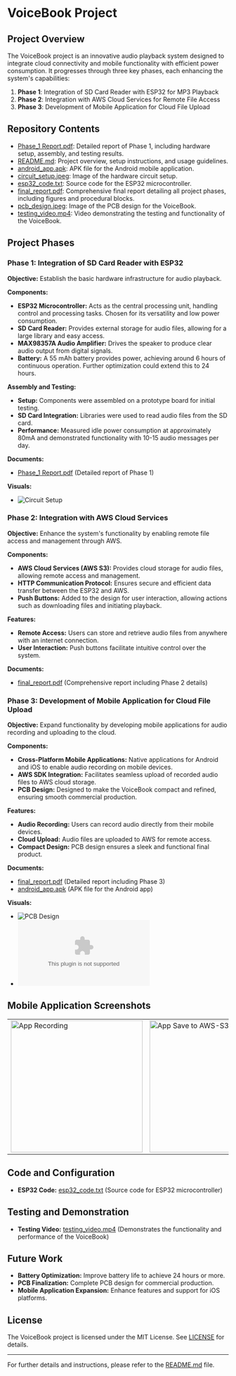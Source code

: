 # VoiceBook Project

## Project Overview

The VoiceBook project is an innovative audio playback system designed to integrate cloud connectivity and mobile functionality with efficient power consumption. It progresses through three key phases, each enhancing the system's capabilities:

1. **Phase 1**: Integration of SD Card Reader with ESP32 for MP3 Playback
2. **Phase 2**: Integration with AWS Cloud Services for Remote File Access
3. **Phase 3**: Development of Mobile Application for Cloud File Upload

## Repository Contents

- [Phase_1 Report.pdf](Phase_1%20Report.pdf): Detailed report of Phase 1, including hardware setup, assembly, and testing results.
- [README.md](README.md): Project overview, setup instructions, and usage guidelines.
- [android_app.apk](android_app.apk): APK file for the Android mobile application.
- [circuit_setup.jpeg](circuit_setup.jpeg): Image of the hardware circuit setup.
- [esp32_code.txt](esp32_code.txt): Source code for the ESP32 microcontroller.
- [final_report.pdf](final_report.pdf): Comprehensive final report detailing all project phases, including figures and procedural blocks.
- [pcb_design.jpeg](pcb_design.jpeg): Image of the PCB design for the VoiceBook.
- [testing_video.mp4](testing_video.mp4): Video demonstrating the testing and functionality of the VoiceBook.

## Project Phases

### Phase 1: Integration of SD Card Reader with ESP32

**Objective:** Establish the basic hardware infrastructure for audio playback.

**Components:**
- **ESP32 Microcontroller:** Acts as the central processing unit, handling control and processing tasks. Chosen for its versatility and low power consumption.
- **SD Card Reader:** Provides external storage for audio files, allowing for a large library and easy access.
- **MAX98357A Audio Amplifier:** Drives the speaker to produce clear audio output from digital signals.
- **Battery:** A 55 mAh battery provides power, achieving around 6 hours of continuous operation. Further optimization could extend this to 24 hours.

**Assembly and Testing:**
- **Setup:** Components were assembled on a prototype board for initial testing.
- **SD Card Integration:** Libraries were used to read audio files from the SD card.
- **Performance:** Measured idle power consumption at approximately 80mA and demonstrated functionality with 10-15 audio messages per day.

**Documents:**
- [Phase_1 Report.pdf](Phase_1%20Report.pdf) (Detailed report of Phase 1)

**Visuals:**
- ![Circuit Setup](circuit_setup.jpeg)

### Phase 2: Integration with AWS Cloud Services

**Objective:** Enhance the system's functionality by enabling remote file access and management through AWS.

**Components:**
- **AWS Cloud Services (AWS S3):** Provides cloud storage for audio files, allowing remote access and management.
- **HTTP Communication Protocol:** Ensures secure and efficient data transfer between the ESP32 and AWS.
- **Push Buttons:** Added to the design for user interaction, allowing actions such as downloading files and initiating playback.

**Features:**
- **Remote Access:** Users can store and retrieve audio files from anywhere with an internet connection.
- **User Interaction:** Push buttons facilitate intuitive control over the system.

**Documents:**
- [final_report.pdf](final_report.pdf) (Comprehensive report including Phase 2 details)

### Phase 3: Development of Mobile Application for Cloud File Upload

**Objective:** Expand functionality by developing mobile applications for audio recording and uploading to the cloud.

**Components:**
- **Cross-Platform Mobile Applications:** Native applications for Android and iOS to enable audio recording on mobile devices.
- **AWS SDK Integration:** Facilitates seamless upload of recorded audio files to AWS cloud storage.
- **PCB Design:** Designed to make the VoiceBook compact and refined, ensuring smooth commercial production.

**Features:**
- **Audio Recording:** Users can record audio directly from their mobile devices.
- **Cloud Upload:** Audio files are uploaded to AWS for remote access.
- **Compact Design:** PCB design ensures a sleek and functional final product.

**Documents:**
- [final_report.pdf](final_report.pdf) (Detailed report including Phase 3)
- [android_app.apk](android_app.apk) (APK file for the Android app)

**Visuals:**
- ![PCB Design](pcb_design.jpeg)
- ![Mobile App](android_app.apk)

## Mobile Application Screenshots

<table>
  <tr>
    <td>
      <img src="android_app1.jpeg" alt="App Recording" width="300"/>
    </td>
    <td>
      <img src="android_app2.jpeg" alt="App Save to AWS-S3" width="300"/>
    </td>
  </tr>
</table>


## Code and Configuration

- **ESP32 Code:** [esp32_code.txt](esp32_code.txt) (Source code for ESP32 microcontroller)

## Testing and Demonstration

- **Testing Video:** [testing_video.mp4](testing_video.mp4) (Demonstrates the functionality and performance of the VoiceBook)

## Future Work

- **Battery Optimization:** Improve battery life to achieve 24 hours or more.
- **PCB Finalization:** Complete PCB design for commercial production.
- **Mobile Application Expansion:** Enhance features and support for iOS platforms.

## License

The VoiceBook project is licensed under the MIT License. See [LICENSE](LICENSE) for details.

---

For further details and instructions, please refer to the [README.md](README.md) file.
